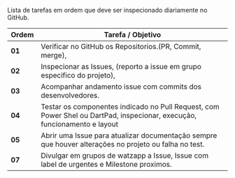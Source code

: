 Lista de tarefas em ordem que deve ser inspecionado diariamente no GitHub.


| **Ordem**   | **Tarefa / Objetivo**                                                                |
|-------------|-----------------------------------------------------------------------------------------|
| **01**      | Verificar no GitHub os Repositorios.(PR, Commit, merge),                      |
| **02**      | Inspecionar as Issues, (reporto a issue em grupo especifico do projeto),                |
| **03**      | Acompanhar andamento issue com commits dos desenvolvedores.                                    |
| **04**      | Testar os componentes indicado no Pull Request, com Power Shel ou DartPad, inspecionar, execução, funcionamento e layout  |
| **05**      | Abrir uma Issue para atualizar documentação sempre que houver alterações no projeto  ou falha no test.   |
| **07**      | Divulgar em grupos de watzapp a Issue, Issue com label de urgentes e Milestone proximos.  |



